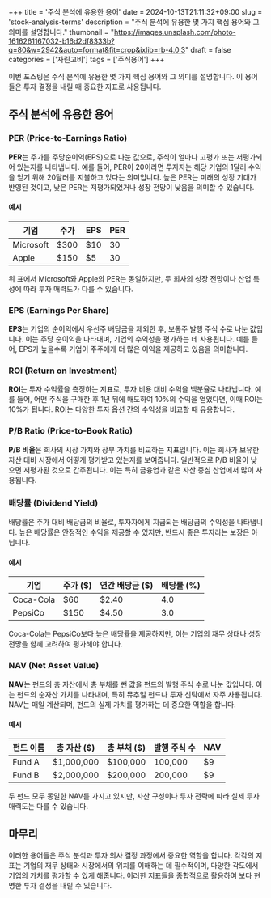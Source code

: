 +++
title = '주식 분석에 유용한 용어'
date = 2024-10-13T21:11:32+09:00
slug = 'stock-analysis-terms'
description = "주식 분석에 유용한 몇 가지 핵심 용어와 그 의미를 설명합니다."
thumbnail = "https://images.unsplash.com/photo-1616261167032-b16d2df8333b?q=80&w=2942&auto=format&fit=crop&ixlib=rb-4.0.3"
draft = false
categories = ['자린고비']
tags = ['주식용어']
+++

이번 포스팅은 주식 분석에 유용한 몇 가지 핵심 용어와 그 의미를 설명합니다. 이 용어들은 투자 결정을 내릴 때 중요한 지표로 사용됩니다.

## 주식 분석에 유용한 용어

### PER (Price-to-Earnings Ratio)
**PER**는 주가를 주당순이익(EPS)으로 나눈 값으로, 주식이 얼마나 고평가 또는 저평가되어 있는지를 나타냅니다. 예를 들어, PER이 20이라면 투자자는 해당 기업의 1달러 수익을 얻기 위해 20달러를 지불하고 있다는 의미입니다. 높은 PER는 미래의 성장 기대가 반영된 것이고, 낮은 PER는 저평가되었거나 성장 전망이 낮음을 의미할 수 있습니다.

#### 예시

| 기업        | 주가 | EPS  | PER  |
|-------------|-----|------|------|
| Microsoft   | $300 | $10  | 30   |
| Apple       | $150 | $5   | 30   |

위 표에서 Microsoft와 Apple의 PER는 동일하지만, 두 회사의 성장 전망이나 산업 특성에 따라 투자 매력도가 다를 수 있습니다.


### EPS (Earnings Per Share)
**EPS**는 기업의 순이익에서 우선주 배당금을 제외한 후, 보통주 발행 주식 수로 나눈 값입니다. 이는 주당 순이익을 나타내며, 기업의 수익성을 평가하는 데 사용됩니다. 예를 들어, EPS가 높을수록 기업이 주주에게 더 많은 이익을 제공하고 있음을 의미합니다.

### ROI (Return on Investment)
**ROI**는 투자 수익률을 측정하는 지표로, 투자 비용 대비 수익을 백분율로 나타냅니다. 예를 들어, 어떤 주식을 구매한 후 1년 뒤에 매도하여 10%의 수익을 얻었다면, 이때 ROI는 10%가 됩니다. ROI는 다양한 투자 옵션 간의 수익성을 비교할 때 유용합니다.

### P/B Ratio (Price-to-Book Ratio)
**P/B 비율**은 회사의 시장 가치와 장부 가치를 비교하는 지표입니다. 이는 회사가 보유한 자산 대비 시장에서 어떻게 평가받고 있는지를 보여줍니다. 일반적으로 P/B 비율이 낮으면 저평가된 것으로 간주됩니다. 이는 특히 금융업과 같은 자산 중심 산업에서 많이 사용됩니다.

### 배당률 (Dividend Yield)

배당률은 주가 대비 배당금의 비율로, 투자자에게 지급되는 배당금의 수익성을 나타냅니다. 높은 배당률은 안정적인 수익을 제공할 수 있지만, 반드시 좋은 투자라는 보장은 아닙니다.

#### 예시

| 기업            | 주가 ($) | 연간 배당금 ($) | 배당률 (%) |
|-----------------|---------|-----------------|------------|
| Coca-Cola       | $60     | $2.40           | 4.0        |
| PepsiCo         | $150    | $4.50           | 3.0        |

Coca-Cola는 PepsiCo보다 높은 배당률을 제공하지만, 이는 기업의 재무 상태나 성장 전망을 함께 고려하여 평가해야 합니다.


### NAV (Net Asset Value)
**NAV**는 펀드의 총 자산에서 총 부채를 뺀 값을 펀드의 발행 주식 수로 나눈 값입니다. 이는 펀드의 순자산 가치를 나타내며, 특히 뮤추얼 펀드나 투자 신탁에서 자주 사용됩니다. NAV는 매일 계산되며, 펀드의 실제 가치를 평가하는 데 중요한 역할을 합니다.

#### 예시

| 펀드 이름         | 총 자산 ($) | 총 부채 ($) | 발행 주식 수 | NAV |
|------------------|------------|------------|-------------|-----|
| Fund A           | $1,000,000 | $100,000   | 100,000     | $9  |
| Fund B           | $2,000,000 | $200,000   | 200,000     | $9  |

두 펀드 모두 동일한 NAV를 가지고 있지만, 자산 구성이나 투자 전략에 따라 실제 투자 매력도는 다를 수 있습니다.


## 마무리

이러한 용어들은 주식 분석과 투자 의사 결정 과정에서 중요한 역할을 합니다. 각각의 지표는 기업의 재무 상태와 시장에서의 위치를 이해하는 데 필수적이며, 다양한 각도에서 기업의 가치를 평가할 수 있게 해줍니다. 이러한 지표들을 종합적으로 활용하여 보다 현명한 투자 결정을 내릴 수 있습니다.
